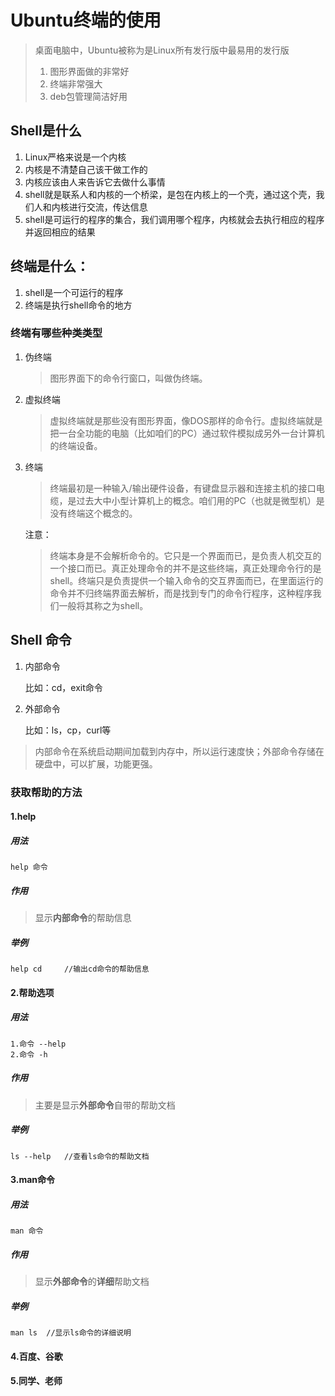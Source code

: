 # Ubuntu终端的使用

> 桌面电脑中，Ubuntu被称为是Linux所有发行版中最易用的发行版
>
> 1. 图形界面做的非常好
> 2. 终端非常强大
> 3. deb包管理简洁好用

## Shell是什么

1. Linux严格来说是一个内核
2. 内核是不清楚自己该干做工作的
3. 内核应该由人来告诉它去做什么事情
4. shell就是联系人和内核的一个桥梁，是包在内核上的一个壳，通过这个壳，我们人和内核进行交流，传达信息
5. shell是可运行的程序的集合，我们调用哪个程序，内核就会去执行相应的程序并返回相应的结果

## 终端是什么：

1. shell是一个可运行的程序
2. 终端是执行shell命令的地方

### 终端有哪些种类类型

1. 伪终端

   > 图形界面下的命令行窗口，叫做伪终端。

2. 虚拟终端

   > 虚拟终端就是那些没有图形界面，像DOS那样的命令行。虚拟终端就是把一台全功能的电脑（比如咱们的PC）通过软件模拟成另外一台计算机的终端设备。

3. 终端

   > 终端最初是一种输入/输出硬件设备，有键盘显示器和连接主机的接口电缆，是过去大中小型计算机上的概念。咱们用的PC（也就是微型机）是没有终端这个概念的。

   注意：

   > 终端本身是不会解析命令的。它只是一个界面而已，是负责人机交互的一个接口而已。真正处理命令的并不是这些终端，真正处理命令行的是shell。终端只是负责提供一个输入命令的交互界面而已，在里面运行的命令并不归终端界面去解析，而是找到专门的命令行程序，这种程序我们一般将其称之为shell。

## Shell 命令

1. 内部命令

   比如：cd，exit命令

2. 外部命令

   比如：ls，cp，curl等

> 内部命令在系统启动期间加载到内存中，所以运行速度快；外部命令存储在硬盘中，可以扩展，功能更强。

### 获取帮助的方法

#### 1.help

##### 用法

```shell
help 命令
```

##### 作用

> 显示**内部命令**的帮助信息

##### 举例

```shell
help cd		//输出cd命令的帮助信息
```

#### 2.帮助选项

##### 用法

```shell
1.命令 --help
2.命令 -h
```

##### 作用

> 主要是显示**外部命令**自带的帮助文档

##### 举例

```shell
ls --help	//查看ls命令的帮助文档
```

#### 3.man命令

##### 用法

```shell
man 命令	
```

##### 作用

> 显示**外部命令**的**详细**帮助文档

##### 举例

```shell
man ls	//显示ls命令的详细说明
```

#### 4.百度、谷歌

#### 5.同学、老师

